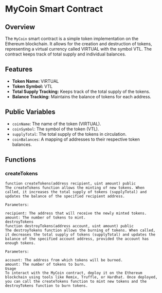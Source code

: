 # MyCoin Smart Contract

## Overview

The `MyCoin` smart contract is a simple token implementation on the Ethereum blockchain. It allows for the creation and destruction of tokens, representing a virtual currency called VIRTUAL with the symbol VTL. The contract keeps track of total supply and individual balances.

## Features

- **Token Name:** VIRTUAL
- **Token Symbol:** VTL
- **Total Supply Tracking:** Keeps track of the total supply of the tokens.
- **Balance Tracking:** Maintains the balance of tokens for each address.

## Public Variables

- `coinName`: The name of the token (VIRTUAL).
- `coinSymbol`: The symbol of the token (VTL).
- `supplyTotal`: The total supply of the tokens in circulation.
- `coinBalances`: A mapping of addresses to their respective token balances.

## Functions

### createTokens

```solidity
function createTokens(address recipient, uint amount) public
The createTokens function allows the minting of new tokens. When called, it increases the total supply of tokens (supplyTotal) and updates the balance of the specified recipient address.

Parameters:

recipient: The address that will receive the newly minted tokens.
amount: The number of tokens to mint.
destroyTokens
function destroyTokens(address account, uint amount) public
The destroyTokens function allows the burning of tokens. When called, it decreases the total supply of tokens (supplyTotal) and updates the balance of the specified account address, provided the account has enough tokens.

Parameters:

account: The address from which tokens will be burned.
amount: The number of tokens to burn.
Usage
To interact with the MyCoin contract, deploy it on the Ethereum blockchain using tools like Remix, Truffle, or Hardhat. Once deployed, you can call the createTokens function to mint new tokens and the destroyTokens function to burn tokens.
